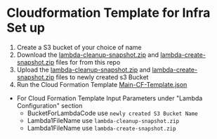 # Cloudformation Template for Infra Set up #

1. Create a S3 bucket of your choice of name
2. Download the [lambda-cleanup-snapshot.zip](https://github.com/SatishNaidi/cf-template-infrasetup/blob/master/lambda-cleanup-snapshot.zip) and [lambda-create-snapshot.zip](https://github.com/SatishNaidi/cf-template-infrasetup/blob/master/lambda-create-snapshot.zip) files for from this repo
3. Upload the [lambda-cleanup-snapshot.zip](https://github.com/SatishNaidi/cf-template-infrasetup/blob/master/lambda-cleanup-snapshot.zip) and [lambda-create-snapshot.zip](https://github.com/SatishNaidi/cf-template-infrasetup/blob/master/lambda-create-snapshot.zip) files to newly created s3 Bucket
4. Run the Cloud Formation Template [Main-CF-Template.json](https://github.com/SatishNaidi/cf-template-infrasetup/blob/master/Main-CF-Template.json)
  * For Cloud Formation Template Input Parameters under "Lambda Configuration" section
      * BucketForLambdaCode use `newly created S3 Bucket Name`
      * Lambda1FileName use `lambda-cleanup-snapshot.zip`
      * Lambda1FileName use `lambda-create-snapshot.zip`

